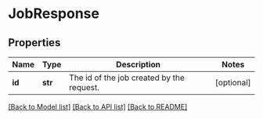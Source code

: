 # JobResponse

## Properties
Name | Type | Description | Notes
------------ | ------------- | ------------- | -------------
**id** | **str** | The id of the job created by the request. | [optional] 

[[Back to Model list]](../README.md#documentation-for-models) [[Back to API list]](../README.md#documentation-for-api-endpoints) [[Back to README]](../README.md)


